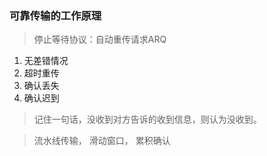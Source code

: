 ### 可靠传输的工作原理
> 停止等待协议：自动重传请求ARQ
1. 无差错情况
2. 超时重传
3. 确认丢失
4. 确认迟到

> 记住一句话，没收到对方告诉的收到信息，则认为没收到。

>流水线传输， 滑动窗口， 累积确认
   